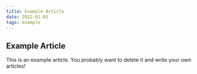 ```yaml
---
title: Example Article
date: 2012-01-01
tags: example
---
```


## Example Article

This is an example article. You probably want to delete it and write your own articles!

